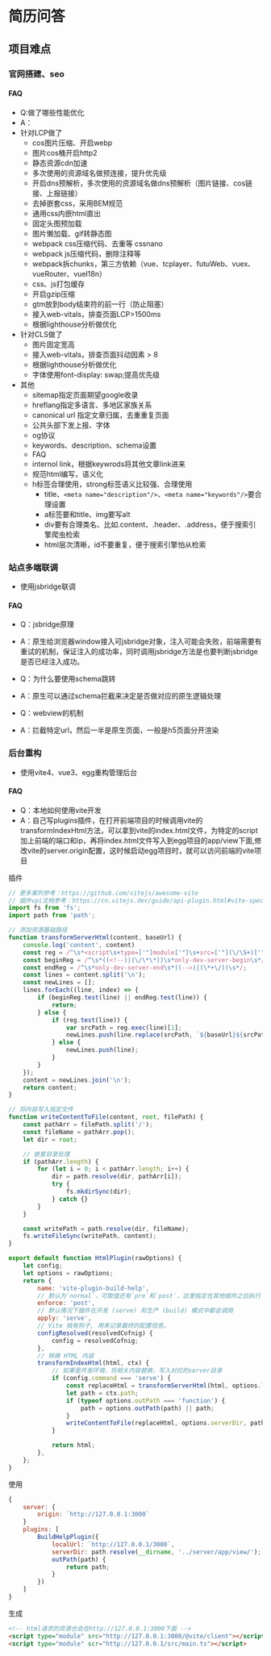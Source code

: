 # 简历问答

## 项目难点

### 官网搭建、seo

#### FAQ

- Q:做了哪些性能优化
- A：
- 针对LCP做了
  - cos图片压缩、开启webp
  - 图片cos桶开启http2
  - 静态资源cdn加速
  - 多次使用的资源域名做预连接，提升优先级
  - 开启dns预解析，多次使用的资源域名做dns预解析（图片链接、cos链接、上报链接）
  - 去掉嵌套css，采用BEM规范
  - 通用css内嵌html直出
  - 固定头图预加载
  - 图片懒加载、gif转静态图
  - webpack css压缩代码、去重等  cssnano
  - webpack js压缩代码，删除注释等
  - webpack拆chunks，第三方依赖（vue、tcplayer、futuWeb、vuex、vueRouter、vueI18n）  
  - css、js打包缓存  
  - 开启gzip压缩
  - gtm放到body结束符的前一行（防止阻塞）
  - 接入web-vitals，排查页面LCP>1500ms
  - 根据lighthouse分析做优化
- 针对CLS做了
  - 图片固定宽高
  - 接入web-vitals，排查页面抖动因素 > 8
  - 根据lighthouse分析做优化
  - 字体使用font-display: swap;提高优先级
- 其他
  - sitemap指定页面期望google收录
  - hreflang指定多语言、多地区家族关系
  - canonical url 指定文章归属，去重重复页面
  - 公共头部下发上报、字体
  - og协议
  - keywords、description、schema设置
  - FAQ
  - internol link，根据keywrods将其他文章link进来
  - 规范html编写，语义化
  - h标签合理使用，strong标签语义比较强、合理使用
    - title、`<meta name="description"/>`、`<meta name="keywords"/>`要合理设置
    - a标签要和title、img要写alt
    - div要有合理类名、比如.content、.header、.address，便于搜索引擎爬虫检索
    - html层次清晰，id不要重复，便于搜索引擎怕从检索

### 站点多端联调

- 使用jsbridge联调

#### FAQ

- Q：jsbridge原理
- A：原生给浏览器window接入可jsbridge对象，注入可能会失败，前端需要有重试的机制，保证注入的成功率，同时调用jsbridge方法是也要判断jsbridge是否已经注入成功。

- Q：为什么要使用schema跳转
- A：原生可以通过schema拦截来决定是否做对应的原生逻辑处理

- Q：webview的机制
- A：拦截特定url，然后一半是原生页面，一般是h5页面分开渲染

### 后台重构

- 使用vite4、vue3、egg重构管理后台
  
#### FAQ

- Q：本地如何使用vite开发
- A：自己写plugins插件，在打开前端项目的时候调用vite的transformIndexHtml方法，可以拿到vite的index.html文件，为特定的script加上前端的端口和ip，再将index.html文件写入到egg项目的app/view下面,修改vite的server.origin配置，这时候启动egg项目时，就可以访问前端的vite项目

插件

```js
// 更多案列参考：https://github.com/vitejs/awesome-vite
// 插件vpi文档参考：https://cn.vitejs.dev/guide/api-plugin.html#vite-specific-hooks
import fs from 'fs';
import path from 'path';

// 添加资源基础路径
function transformServerHtml(content, baseUrl) {
    console.log('content', content)
    const reg = /^\s*<script\s+type=['"]module['"]\s+src=['"](\/\S+)['"]><\/script>\s*$/;
    const beginReg = /^\s*((<!--)|(\/\*\*))\s*only-dev-server-begin\s*/;
    const endReg = /^\s*only-dev-server-end\s*((-->)|(\*+\/))\s*/;
    const lines = content.split('\n');
    const newLines = [];
    lines.forEach((line, index) => {
        if (beginReg.test(line) || endReg.test(line)) {
            return;
        } else {
            if (reg.test(line)) {
                var srcPath = reg.exec(line)[1];
                newLines.push(line.replace(srcPath, `${baseUrl}${srcPath}`));
            } else {
                newLines.push(line);
            }
        }
    });
    content = newLines.join('\n');
    return content;
}

// 将内容写入指定文件
function writeContentToFile(content, root, filePath) {
    const pathArr = filePath.split('/');
    const fileName = pathArr.pop();
    let dir = root;

    // 嵌套目录处理
    if (pathArr.length) {
        for (let i = 0; i < pathArr.length; i++) {
            dir = path.resolve(dir, pathArr[i]);
            try {
                fs.mkdirSync(dir);
            } catch {}
        }
    }

    const writePath = path.resolve(dir, fileName);
    fs.writeFileSync(writePath, content);
}

export default function HtmlPlugin(rawOptions) {
    let config;
    let options = rawOptions;
    return {
        name: 'vite-plugin-build-help',
        // 默认为`normal`，可取值还有`pre`和`post`，这里指定在其他插件之后执行
        enforce: 'post',
        // 默认情况下插件在开发 (serve) 和生产 (build) 模式中都会调用
        apply: 'serve',
        // Vite 独有钩子, 用来记录最终的配置信息。
        configResolved(resolvedCofnig) {
            config = resolvedCofnig;
        },
        // 转换 HTML 内容
        transformIndexHtml(html, ctx) {
            // 如果是开发环境，将相关内容替换，写入对应的server目录
            if (config.command === 'serve') {
                const replaceHtml = transformServerHtml(html, options.localUrl);
                let path = ctx.path;
                if (typeof options.outPath === 'function') {
                    path = options.outPath(path) || path;
                }
                writeContentToFile(replaceHtml, options.serverDir, path);
            }

            return html;
        },
    };
}
```

使用

```js
{
    server: {
        origin: `http://127.0.0.1:3000`
    }
    plugins: [
        BuildHelpPlugin({
            localUrl: `http://127.0.0.1/3000`,
            serverDir: path.resolve(__dirname, '../server/app/view/');
            outPath(path) {
                return path;
            }
        })
    ]
}
```

生成

```html
<!-- html请求的资源也会在http://127.0.0.1:3000下面 -->
<script type="module" src="http://127.0.0.1:3000/@vite/client"></script>
<script type="module" scr="http://127.0.0.1/src/main.ts"></script>
```
